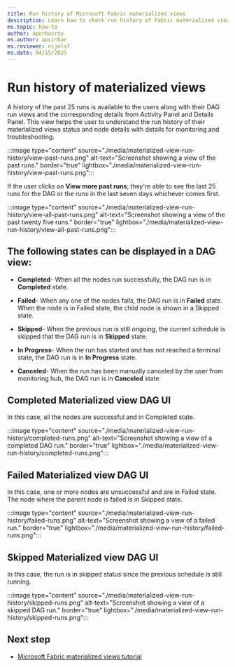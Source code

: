 ```yaml
---
title: Run history of Microsoft Fabric materialized views
description: Learn how to check run history of Fabric materialized views
ms.topic: how-to
author: apurbasroy
ms.author: apsinhar
ms.reviewer: nijelsf
ms.date: 04/15/2025
---
```


# Run history of materialized views

A history of the past 25 runs is available to the users along with their DAG run views and the corresponding 
details from Activity Panel and Details Panel. This view helps the user to understand the run history of their materialized
views status and node details with details for monitoring and troubleshooting.

:::image type="content" source="./media/materialized-view-run-history/view-past-runs.png" alt-text="Screenshot showing a view of the past runs." border="true" lightbox="./media/materialized-view-run-history/view-past-runs.png":::



If the user clicks on **View more past runs**, they're able to see the last 25 runs for the DAG or the runs in the last 
seven days whichever comes first.

:::image type="content" source="./media/materialized-view-run-history/view-all-past-runs.png" alt-text="Screenshot showing a view of the past twenty five runs." border="true" lightbox="./media/materialized-view-run-history/view-all-past-runs.png":::

## The following states can be displayed in  a DAG view:

* **Completed**- When all the nodes run successfully, the DAG run is in **Completed** state.

* **Failed**- When any one of the nodes fails, the DAG run is in **Failed** state. When the node is in Failed state, the child node is shown in a Skipped state.

* **Skipped**- When the previous run is still ongoing, the current schedule is skipped that the DAG run is in **Skipped** state.

* **In Progress**- When the run has started and has not reached a terminal state, the DAG run is in **In Progress** state.

* **Canceled**- When the run has been manually canceled by the user from monitoring hub, the DAG run is in **Canceled** state.

## Completed Materialized view DAG UI

In this case, all the nodes are successful and in Completed state.

:::image type="content" source="./media/materialized-view-run-history/completed-runs.png" alt-text="Screenshot showing a view of a completed DAG run." border="true" lightbox="./media/materialized-view-run-history/completed-runs.png":::

## Failed Materialized view DAG UI

In this case, one or more nodes are unsuccessful and are in Failed state. The node where the parent node is failed is in
Skipped state.

:::image type="content" source="./media/materialized-view-run-history/failed-runs.png" alt-text="Screenshot showing a view of a failed run." border="true" lightbox="./media/materialized-view-run-history/failed-runs.png":::

## Skipped Materialized view DAG UI

In this case, the run is in skipped status since the previous schedule is still running.

:::image type="content" source="./media/materialized-view-run-history/skipped-runs.png" alt-text="Screenshot showing a view of a skipped DAG run." border="true" lightbox="./media/materialized-view-run-history/skipped-runs.png":::



## Next step

* [Microsoft Fabric materialized views tutorial](./tutorial.md)

